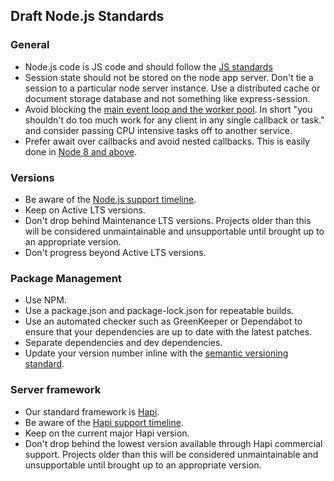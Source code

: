 ## Draft Node.js Standards

### General
* Node.js code is JS code and should follow the [JS standards](javascript.md)
* Session state should not be stored on the node app server. Don't tie a session to a particular node server instance. Use a distributed cache or document storage database and not something like express-session. 
* Avoid blocking the [main event loop and the worker pool](https://nodejs.org/en/docs/guides/dont-block-the-event-loop/). In short "you shouldn't do too much work for any client in any single callback or task." and consider passing CPU intensive tasks off to another service.
* Prefer await over callbacks and avoid nested callbacks. This is easily done in [Node 8 and above](https://nodejs.org/api/util.html#util_util_promisify_original).

### Versions

* Be aware of the [Node.js support timeline](https://nodejs.org/en/about/releases).
* Keep on Active LTS versions.
* Don't drop behind Maintenance LTS versions. Projects older than this will be considered unmaintainable and
  unsupportable until brought up to an appropriate version.
* Don't progress beyond Active LTS versions.

### Package Management
* Use NPM.
* Use a package.json and package-lock.json for repeatable builds.
* Use an automated checker such as GreenKeeper or Dependabot to ensure that your dependencies are up to date with the
  latest patches.
* Separate dependencies and dev dependencies.
* Update your version number inline with the [semantic versioning standard](https://semver.org/).

### Server framework
* Our standard framework is [Hapi](https://hapijs.com/).
* Be aware of the [Hapi support timeline](https://hapi.dev/support/#plans).
* Keep on the current major Hapi version.
* Don't drop behind the lowest version available through Hapi commercial support. Projects older than this will be
  considered unmaintainable and unsupportable until brought up to an appropriate version.
